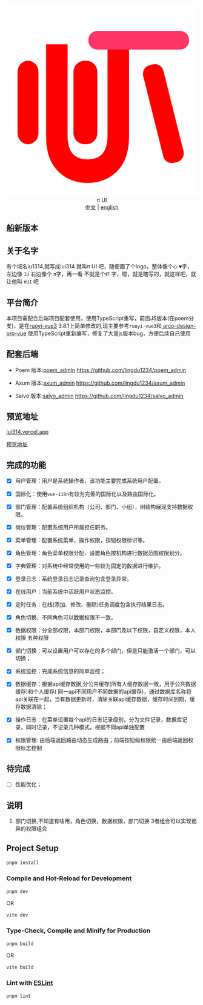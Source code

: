 <p align="center">
  <img src='src/assets/logo.svg' />
  <br/>
    <span size="30">π UI</span>
  <br>
   <a href="./README.md"><span>中文</span></a>   |    <a href="./README_EN.md"><span>english</span></a>
</p>

## 船新版本

## 关于名字

有个域名iu1314,就写成iui314 就叫π UI 吧，随便画了个logo，整体像个`心` `♥`字，左边像 `IU` 右边像个 `π`字，再一看 不就是个`虾`
字，嗯，就是瞎写的，就这样吧，就让他叫  `πUI`   吧

## 平台简介

本项目需配合后端项目配套使用，使用TypeScript重写，前面JS版本(在poem分支)，是在[ruoyi-vue3](https://github.com/yangzongzhuan/RuoYi-Vue3)
3.8.1上简单修改的,现主要参考`ruoyi-vue3`和[
arco-design-pro-vue](https://github.com/arco-design/arco-design-pro-vue) 使用TypeScript重新编写，修复了大量js版本bug，方便后续自己使用

## 配套后端

* Poem 版本:[poem_admin](https://github.com/lingdu1234/poem_admin)
   <https://github.com/lingdu1234/poem_admin>
  
* Axum 版本:[axum_admin](https://github.com/lingdu1234/axum_admin)
  <https://github.com/lingdu1234/axum_admin>

* Salvo 版本:[salvo_admin](https://github.com/lingdu1234/axum_admin)
  <https://github.com/lingdu1234/salvo_admin>

## 预览地址

[iui314.vercel.app](https://iui314.vercel.app/)

[预览地址](https://iui314preview.iu314.top/)

## 完成的功能

* [x] 用户管理：用户是系统操作者，该功能主要完成系统用户配置。

* [x] 国际化：使用`vue-i18n`有较为完善的国际化以及路由国际化。

* [x] 部门管理：配置系统组织机构（公司、部门、小组），树结构展现支持数据权限。

* [x] 岗位管理：配置系统用户所属担任职务。

* [x] 菜单管理：配置系统菜单，操作权限，按钮权限标识等。

* [x] 角色管理：角色菜单权限分配、设置角色按机构进行数据范围权限划分。

* [x] 字典管理：对系统中经常使用的一些较为固定的数据进行维护。

* [x] 登录日志：系统登录日志记录查询包含登录异常。

* [x] 在线用户：当前系统中活跃用户状态监控。

* [x] 定时任务：在线(添加、修改、删除)任务调度包含执行结果日志。

* [x] 角色切换，不同角色可以数据权限不一致。

* [x] 数据权限：分全部权限，本部门权限，本部门及以下权限，自定义权限，本人权限 五种权限

* [x] 部门切换：可以设置用户可以存在的多个部门，但是只能激活一个部门，可以切换；

* [x] 系统监控：完成系统信息的简单监控；

* [x] 数据缓存：根据api缓存数据,分公共缓存(所有人缓存数据一致，用于公共数据缓存)和个人缓存(
  同一api不同用户不同数据的api缓存)，通过数据库名称将api关联在一起，当有数据更新时，清除关联api缓存数据，缓存时间到期，缓存数据清除；

* [x] 操作日志：在菜单设置每个api的日志记录级别，分为文件记录，数据库记录，同时记录，不记录几种模式，根据不同api单独配置

* [x] 权限管理: 由后端返回路由动态生成路由；前端按钮级权限统一由后端返回权限标志控制

## 待完成

* [ ] 性能优化；

## 说明

1. 部门切换,不知道有啥用，角色切换，数据权限，部门切换 3者组合可以实现诡异的权限组合

## Project Setup

```sh
pnpm install
```

### Compile and Hot-Reload for Development

```sh
pnpm dev
```

OR

```sh
vite dev
```

### Type-Check, Compile and Minify for Production

```sh
pnpm build
```

OR

```sh
vite build
```

### Lint with [ESLint](https://eslint.org/)

```sh
pnpm lint
```
